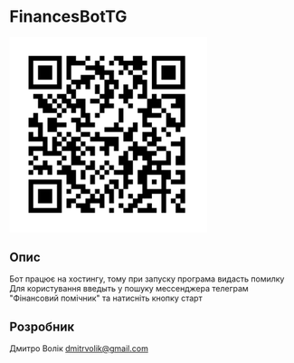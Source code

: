 <h1>FinancesBotTG</h1>

[<img src="docs/qr-code.png" alt="drawing" width="350"/>](https://t.me/financialassistantUA_bot)

<h2>Опис</h2>

Бот працює на хостингу, тому при запуску програма видасть помилку
Для користування введыть у пошуку мессенджера телеграм "Фінансовий помічник" та натисніть кнопку старт

<h2>Розробник</h2>

Дмитро Волік
[dmitrvolik@gmail.com](mailto:dmitrvolik@gmail.com)
